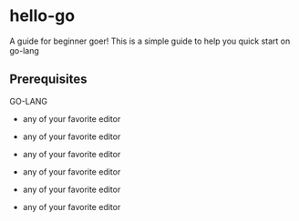 # hello-go

A guide for beginner goer!
This is a simple guide to help you quick start on go-lang

## Prerequisites
GO-LANG

* any of your favorite editor 

* any of your favorite editor 

* any of your favorite editor 

* any of your favorite editor 

* any of your favorite editor 

* any of your favorite editor 



